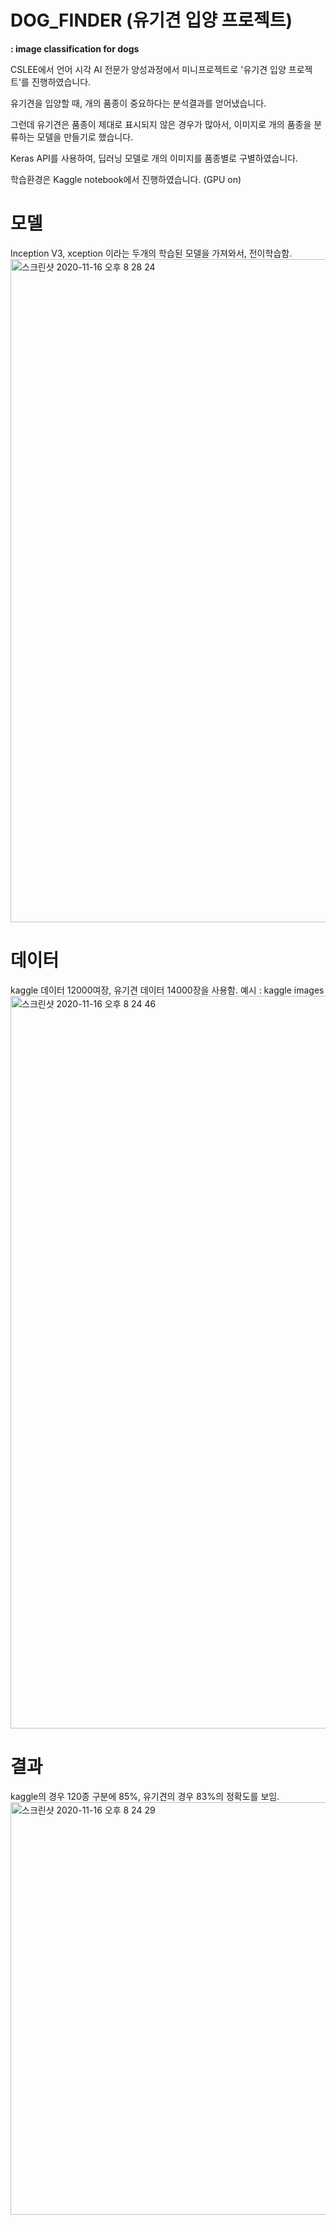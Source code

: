 # DOG_FINDER (유기견 입양 프로젝트)
**: image classification for dogs**

CSLEE에서 언어 시각 AI 전문가 양성과정에서 미니프로젝트로 '유기견 입양 프로젝트'를 진행하였습니다.

유기견을 입양할 때, 개의 품종이 중요하다는 분석결과를 얻어냈습니다.

그런데 유기견은 품종이 제대로 표시되지 않은 경우가 많아서, 이미지로 개의 품종을 분류하는 모델을 만들기로 했습니다.

Keras API를 사용하여, 딥러닝 모델로 개의 이미지를 품종별로 구별하였습니다.

학습환경은 Kaggle notebook에서 진행하였습니다. (GPU on)

# 모델
Inception V3, xception 이라는 두개의 학습된 모델을 가져와서, 전이학습함.
<img width="1061" alt="스크린샷 2020-11-16 오후 8 28 24" src="https://user-images.githubusercontent.com/66561385/99247641-95bfd480-284a-11eb-8ef2-2fcf4d0c3819.png">

# 데이터
kaggle 데이터 12000여장, 유기견 데이터 14000장을 사용함.
예시 : kaggle images
<img width="1172" alt="스크린샷 2020-11-16 오후 8 24 46" src="https://user-images.githubusercontent.com/66561385/99247135-dcf99580-2849-11eb-9dbd-15d3cb3f3ec6.png">

# 결과
kaggle의 경우 120종 구분에 85%, 유기견의 경우 83%의 정확도를 보임.
<img width="660" alt="스크린샷 2020-11-16 오후 8 24 29" src="https://user-images.githubusercontent.com/66561385/99247144-dec35900-2849-11eb-8121-e8535b5d44aa.png">

